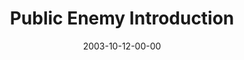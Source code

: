 ---
layout: message
category: message
series: "Public Enemy"
title: "Public Enemy Introduction"
date: 2003-10-12-00-00
message_id: 202
sc-permalink-url: "http://soundcloud.com/crdschurch/public-enemy-introduction"
audio: "http://s3.amazonaws.com/crossroads-media/messages/audio/PE_01_10-12-03_Introduction.mp3"
audio-duration: "40:05"
tag: 
 - parenting
 - kids
 - religion
 - healing
 - jesus
 - wells
 - love
 - power
 - authority
explicit: false
---
